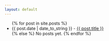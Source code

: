 ```yaml
---
layout: default
---
```


<ul>
    {% for post in site.posts %}
        <li>{{ post.date | date_to_string }} - <a href="{{ post.url }}">{{ post.title }}</a></li>
    {% else %}
        No posts yet.
    {% endfor %}
</ul>
